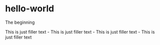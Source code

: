 # hello-world
The beginning

This is just filler text - This is just filler text - This is just filler text - This is just filler text

